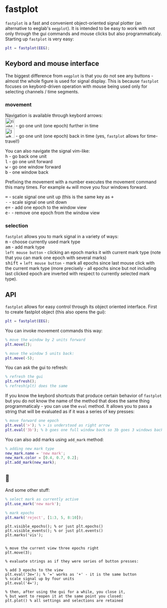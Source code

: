 # fastplot
`fastplot` is a fast and convenient object-oriented signal plotter (an alternative to eeglab's `eegplot`).
It is intended to be easy to work with not only through the gui commands and mouse clicks but also programmaticaly. 
Starting up `fastplot` is very easy:
```matlab
plt = fastplot(EEG);
```

## Keybord and mouse interface
The biggest difference from `eegplot` is that you do not see any buttons - almost the whole figure is used for signal display. 
This is because `fastplot` focuses on keybord-driven operation with mouse being used only for selecting channels / time segments.

### movement
Navigation is available through keybord arrows:  
<img src="http://icons.iconarchive.com/icons/chromatix/keyboard-keys/128/arrow-right-icon.png" alt="right arrow" width="30" height="30"/> - go one unit (one epoch) further in time  
<img src="http://icons.iconarchive.com/icons/chromatix/keyboard-keys/128/arrow-left-icon.png" alt="left arrow" width="30" height="30"/> - go one unit (one epoch) back in time (yes, `fastplot` allows for time-travel!)

You can also navigate the signal vim-like:  
<kbd>h</kbd> - go back one unit  
<kbd>l</kbd> - go one unit forward  
<kbd>w</kbd> - go one window forward  
<kbd>b</kbd> - one window back  

Prefixing the movement with a number executes the movement command this many times.
For example `4w` will move you four windows forward.

<kbd>=</kbd> - scale signal one unit up (this is the same key as <kbd>+</kbd>  
<kbd>-</kbd> - scale signal one unit down  
<kbd>e=</kbd> - add one epoch to the window view  
<kbd>e-</kbd> - remove one epoch from the window view  

### selection
`fastplot` allows you to mark signal in a variety of ways:  
<kbd>m</kbd> - choose currently used mark type  
<kbd>am</kbd> - add mark type  
`left mouse button` - clicking an epoch marks it with current mark type (note that you can mark one epoch with several marks)  
<kbd>shift</kbd> + `left mouse button` - mark all epochs since last mouse click with the current mark type (more precisely - all epochs since but not including last clicked epoch are inverted with respect to currently selected mark type).

## API
`fastplot` allows for easy control through its object oriented interface. 
First to create fastplot object (this also opens the gui):
```matlab
plt = fastplot(EEG);
```

You can invoke movement commands this way:
```matlab
% move the window by 2 units forward
plt.move(2);

% move the window 5 units back:
plt.move(-5);
```

You can ask the gui to refresh:
```matlab
% refresh the gui
plt.refresh();
% refresh(plt) does the same
```

If you know the keybord shortcuts that produce certain behavior of `fastplot` but
you do not know the name of the method that does the same thing programmaticaly - 
you can use the `eval` method. It allows you to pass a string that will be evaluated 
as if it was a series of key presses:
```matlab
% move forward one epoch
plt.eval('>'); % > is understood as right arrow
plt.eval('3b'); % b goes one full window back so 3b goes 3 windows back
```

You can also add marks using `add_mark` method:
```matlab
% adding new mark type
new_mark.name = 'new mark';
new_mark.color = [0.4, 0.7, 0.2];
plt.add_mark(new_mark);
```


## :construction:
And some other stuff:
```matlab
% select mark as currently active
plt.use_mark('new mark');

% mark epochs
plt.mark('reject', [1:3, 5, 8:10]);
```

```
plt.visible_epochs(); % or just plt.epochs()
plt.visible_events(); % or just plt.events()
plt.marks('vis');
```

```

% move the current view three epochs right
plt.move(3);

% evaluate strings as if they were series of button presses:

% add 3 epochs to the view
plt.eval('3e='); % '=' works as '+' - it is the same button
% scale signal up by four units
plt.eval('4=');

% then, after using the gui for a while, you close it,
% but want to reopen it at the same point you closed:
plt.plot() % all settings and selections are retained
```
